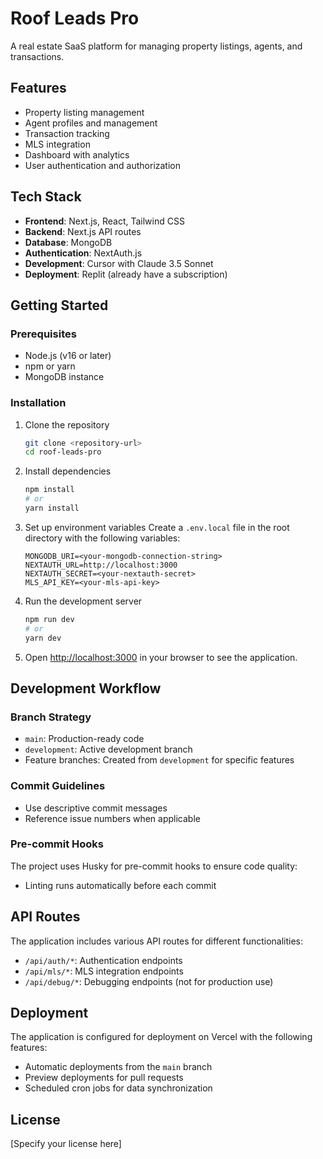 # Roof Leads Pro

A real estate SaaS platform for managing property listings, agents, and transactions.

## Features

- Property listing management
- Agent profiles and management
- Transaction tracking
- MLS integration
- Dashboard with analytics
- User authentication and authorization

## Tech Stack

- **Frontend**: Next.js, React, Tailwind CSS
- **Backend**: Next.js API routes
- **Database**: MongoDB
- **Authentication**: NextAuth.js
- **Development**: Cursor with Claude 3.5 Sonnet
- **Deployment**: Replit (already have a subscription)

## Getting Started

### Prerequisites

- Node.js (v16 or later)
- npm or yarn
- MongoDB instance

### Installation

1. Clone the repository
   ```bash
   git clone <repository-url>
   cd roof-leads-pro
   ```

2. Install dependencies
   ```bash
   npm install
   # or
   yarn install
   ```

3. Set up environment variables
   Create a `.env.local` file in the root directory with the following variables:
   ```
   MONGODB_URI=<your-mongodb-connection-string>
   NEXTAUTH_URL=http://localhost:3000
   NEXTAUTH_SECRET=<your-nextauth-secret>
   MLS_API_KEY=<your-mls-api-key>
   ```

4. Run the development server
   ```bash
   npm run dev
   # or
   yarn dev
   ```

5. Open [http://localhost:3000](http://localhost:3000) in your browser to see the application.

## Development Workflow

### Branch Strategy

- `main`: Production-ready code
- `development`: Active development branch
- Feature branches: Created from `development` for specific features

### Commit Guidelines

- Use descriptive commit messages
- Reference issue numbers when applicable

### Pre-commit Hooks

The project uses Husky for pre-commit hooks to ensure code quality:
- Linting runs automatically before each commit

## API Routes

The application includes various API routes for different functionalities:

- `/api/auth/*`: Authentication endpoints
- `/api/mls/*`: MLS integration endpoints
- `/api/debug/*`: Debugging endpoints (not for production use)

## Deployment

The application is configured for deployment on Vercel with the following features:
- Automatic deployments from the `main` branch
- Preview deployments for pull requests
- Scheduled cron jobs for data synchronization

## License

[Specify your license here]
